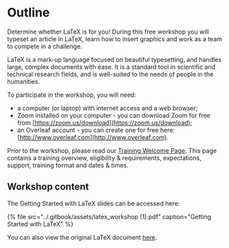# Outline

Determine whether LaTeX is for you! During this free workshop you will typeset an article in LaTeX, learn how to insert graphics and work as a team to compete in a challenge.

LaTeX is a mark-up language focused on beautiful typesetting, and handles large, complex documents with ease. It is a standard tool in scientific and technical research fields, and is well-suited to the needs of people in the humanities.

To participate in the workshop, you will need:

* a computer \(or laptop\) with internet access and a web browser;
* Zoom installed on your computer - you can download Zoom for free from [https://zoom.us/download](https://zoom.us/download);
* an Overleaf account - you can create one for free here: [http://www.overleaf.com](http://www.overleaf.com).

Prior to the workshop, please read our [Training Welcome Page](https://gitlab.unimelb.edu.au/rescom-training/latex/welcome). This page contains a training overview, eligibility & requirements, expectations, support, training format and dates & times.

## Workshop content

The Getting Started with LaTeX slides can be accessed here:

{% file src="../.gitbook/assets/latex\_workshop \(1\).pdf" caption="Getting Started with LaTeX" %}

You can also view the original LaTeX document [here](https://www.overleaf.com/read/gbwdjvqtgyxv).

